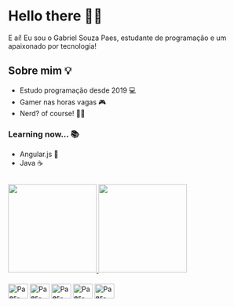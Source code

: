# Hello there 👋🏼

E aí! Eu sou o Gabriel Souza Paes, estudante de programação e um apaixonado por tecnologia!

## Sobre mim 💡

- Estudo programação desde 2019 💻
- Gamer nas horas vagas 🎮
- Nerd? of course! 🖖🏼

### Learning now... 📚

- Angular.js 📡
- Java ☕

##

<div aling="center">
  <a href="https://github.com/Gabriel-Paes">
  <img height="180em" src="https://github-readme-stats.vercel.app/api?username=Gabriel-Paes&show_icons=true&bg_color=0D1117&border_color=FFE81F&title_color=FFE81F&text_color=C3D1D9&icon_color=58A6FF&include_all_commits=true&count_private=true"/>
  <img height="180em" src="https://github-readme-stats.vercel.app/api/top-langs/?username=Gabriel-Paes&layout=compact&langs_count=10&bg_color=0D1117&border_color=FFE81F&title_color=FFE81F&text_color=C3D1D9"/>
</div>

<div class="logos">
    <img aling="center" alt="Paes-Java" height="30" width="40" src="https://cdn.jsdelivr.net/gh/devicons/devicon/icons/java/java-original.svg">
    <img aling="center" alt="Paes-HTML" height="30" width="40" src="https://cdn.jsdelivr.net/gh/devicons/devicon/icons/html5/html5-original.svg">
    <img aling="center" alt="Paes-CSS" height="30" width="40" src="https://cdn.jsdelivr.net/gh/devicons/devicon/icons/css3/css3-original.svg">
    <img aling="center" alt="Paes-Bootstrap" height="30" width="40" src="https://cdn.jsdelivr.net/gh/devicons/devicon/icons/bootstrap/bootstrap-original.svg">
    <img aling="center" alt="Paes-Angular" height="30" width="40" src="https://cdn.jsdelivr.net/gh/devicons/devicon/icons/angularjs/angularjs-original.svg">
</div>

<style>
    .logos{
        display: inline-block; 
        padding: 20px 0px;
    }
</style>

<!--
**Gabriel-Paes/Gabriel-Paes** is a ✨ _special_ ✨ repository because its `README.md` (this file) appears on your GitHub profile.

Here are some ideas to get you started:

- 🔭 I’m currently working on ...
- 🌱 I’m currently learning ...
- 👯 I’m looking to collaborate on ...
- 🤔 I’m looking for help with ...
- 💬 Ask me about ...
- 📫 How to reach me: ...
- 😄 Pronouns: ...
- ⚡ Fun fact: ...
-->